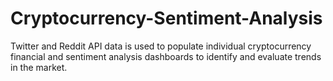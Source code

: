 # Cryptocurrency-Sentiment-Analysis
Twitter and Reddit API data is used to populate individual cryptocurrency financial and sentiment analysis dashboards to identify and evaluate trends in the market.
